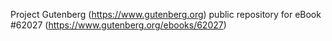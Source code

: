 Project Gutenberg (https://www.gutenberg.org) public repository for eBook #62027 (https://www.gutenberg.org/ebooks/62027)
